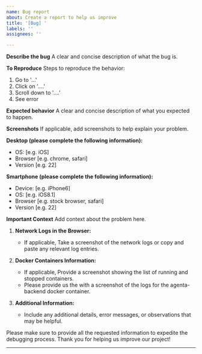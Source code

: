 ```yaml
---
name: Bug report
about: Create a report to help us improve
title: '[Bug] '
labels: ''
assignees: ''

---
```


**Describe the bug**
A clear and concise description of what the bug is.

**To Reproduce**
Steps to reproduce the behavior:
1. Go to '...'
2. Click on '....'
3. Scroll down to '....'
4. See error

**Expected behavior**
A clear and concise description of what you expected to happen.

**Screenshots**
If applicable, add screenshots to help explain your problem.

**Desktop (please complete the following information):**
 - OS: [e.g. iOS]
 - Browser [e.g. chrome, safari]
 - Version [e.g. 22]

**Smartphone (please complete the following information):**
 - Device: [e.g. iPhone6]
 - OS: [e.g. iOS8.1]
 - Browser [e.g. stock browser, safari]
 - Version [e.g. 22]

**Important Context**
Add context about the problem here.

1. **Network Logs in the Browser:**
   - If applicable, Take a screenshot of the network logs or copy and paste any relevant log entries.

2. **Docker Containers Information:**
   - If applicable, Provide a screenshot showing the list of running and stopped containers.
   - Please provide us the with a screenshot of the logs for the agenta-backend docker container.

3. **Additional Information:**
   - Include any additional details, error messages, or observations that may be helpful.

<!-- ### How to Provide Additional Information -->

<!-- To help us investigate and resolve this issue more effectively, please follow this guide to provide additional information; https://docs.agenta.ai/contributing/file-issue -->



Please make sure to provide all the requested information to expedite the debugging process. Thank you for helping us improve our project!

---
